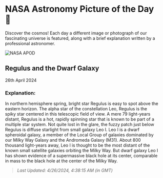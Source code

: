 
  # NASA Astronomy Picture of the Day 🌌

  Discover the cosmos! Each day a different image or photograph of our fascinating universe is featured, along with a brief explanation written by a professional astronomer.

![NASA APOD](https://apod.nasa.gov/apod/image/2404/Regulus_Dwarf_by_Markus_Horn2048.png)

## Regulus and the Dwarf Galaxy

26th April 2024

### Explanation: 

In northern hemisphere spring, bright star Regulus is easy to spot above the eastern horizon. The alpha star of the constellation Leo, Regulus is the spiky star centered in this telescopic field of view. A mere 79 light-years distant, Regulus is a hot, rapidly spinning star that is known to be part of a multiple star system. Not quite lost in the glare, the fuzzy patch just below Regulus is diffuse starlight from small galaxy Leo I. Leo I is a dwarf spheroidal galaxy, a member of the Local Group of galaxies dominated by our Milky Way Galaxy and the Andromeda Galaxy (M31). About 800 thousand light-years away, Leo I is thought to be the most distant of the known small satellite galaxies orbiting the Milky Way. But dwarf galaxy Leo I has shown evidence of a supermassive black hole at its center, comparable in mass to the black hole at the center of the Milky Way.

> _Last Updated: 4/26/2024, 4:38:15 AM (in GMT)_
